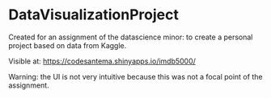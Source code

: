 # DataVisualizationProject

Created for an assignment of the datascience minor: to create a personal project based on data from Kaggle.

Visible at:
https://codesantema.shinyapps.io/imdb5000/

Warning: the UI is not very intuitive because this was not a focal point of the assignment.
